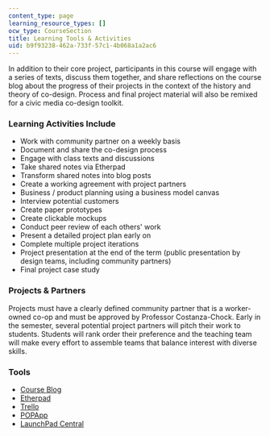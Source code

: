```yaml
---
content_type: page
learning_resource_types: []
ocw_type: CourseSection
title: Learning Tools & Activities
uid: b9f93238-462a-733f-57c1-4b068a1a2ac6
---
```


In addition to their core project, participants in this course will engage with a series of texts, discuss them together, and share reflections on the course blog about the progress of their projects in the context of the history and theory of co-design. Process and final project material will also be remixed for a civic media co-design toolkit.

### Learning Activities Include

*   Work with community partner on a weekly basis
*   Document and share the co-design process
*   Engage with class texts and discussions
*   Take shared notes via Etherpad
*   Transform shared notes into blog posts
*   Create a working agreement with project partners
*   Business / product planning using a business model canvas
*   Interview potential customers
*   Create paper prototypes
*   Create clickable mockups
*   Conduct peer review of each others' work
*   Present a detailed project plan early on
*   Complete multiple project iterations
*   Project presentation at the end of the term (public presentation by design teams, including community partners)
*   Final project case study

### Projects & Partners

Projects must have a clearly defined community partner that is a worker-owned co-op and must be approved by Professor Costanza-Chock. Early in the semester, several potential project partners will pitch their work to students. Students will rank order their preference and the teaching team will make every effort to assemble teams that balance interest with diverse skills.

### Tools

*   [Course Blog](http://codesign.mit.edu/)
*   [Etherpad](http://etherpad.org/)
*   [Trello](https://trello.com/)
*   [POPApp](https://popapp.in/)
*   [LaunchPad Central](https://www.launchpadcentral.com)